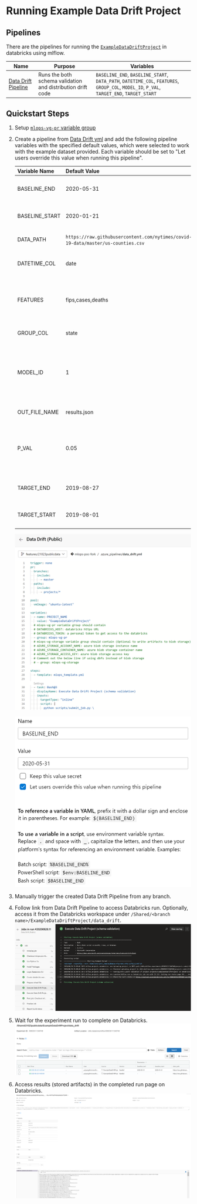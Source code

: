 # Running Example Data Drift Project #

## Pipelines ##

There are the pipelines for running the [`ExampleDataDriftProject`](../projects/ExampleDataDriftProject/) in databricks using mlflow.

| Name | Purpose | Variables|
|------|---------|----------|
| [Data Drift Pipeline](../.azure_pipelines/data_drift.yml) | Runs the both schema validation and distribution drift code | `BASELINE_END`, `BASELINE_START`, `DATA_PATH`, `DATETIME_COL`, `FEATURES`, `GROUP_COL`, `MODEL_ID`, `P_VAL`, `TARGET_END`, `TARGET_START` |

## Quickstart Steps ##

1. Setup [`mlops-vg-pr` variable group](./README.md#databricks-connection)

1. Create a pipeline from [Data Drift yml](../.azure_pipelines/data_drift.yml) and add the following pipeline variables with the specified default values, which were selected to work with the example dataset provided. Each variable should be set to "Let users override this value when running this pipeline".

    | Variable Name    | Default Value        | Description                                                                                                                |
    |------------------|----------------------|----------------------------------------------------------------------------------------------------------------------------|
    | BASELINE_END     | 2020-05-31           | End date of the baseline period in YYYY-MM-DD format.                                                                      |
    | BASELINE_START   | 2020-01-21           | Start date of the baseline period in YYYY-MM-DD format.                                                                    |
    | DATA_PATH        | `https://raw.githubusercontent.com/nytimes/covid-19-data/master/us-counties.csv`   | Location of data (either local path or URL).                 |
    | DATETIME_COL     | date                 | Name of column containing datetime information.                                                                            |
    | FEATURES         | fips,cases,deaths    | List of features to perform schema validation for, separated by commas with no spaces.                                     |
    | GROUP_COL        | state                | Name of column to group results by.                                                                                        |
    | MODEL_ID         | 1                    | Appropriate model ID number associated with the data we are performing drift monitoring for (see mon.vrefModel).           |
    | OUT_FILE_NAME    | results.json         | Name of .json file storing results.                                                                                        |
    | P_VAL            | 0.05                 | Threshold value for p-values in distribution drift monitoring. Values below the threshold will be labelled as significant. |
    | TARGET_END       | 2019-08-27           | End date of the target period in YYYY-MM-DD format.                                                                        |
    | TARGET_START     | 2019-08-01           | Start date of the target period in YYYY-MM-DD format.                                                                      |

    ![mlops-drift](assets/drift_example/mlops-drift.png)

    ![pipeline-variable-creation](assets/drift_example/pipeline-variable-creation.png)

1. Manually trigger the created Data Drift Pipeline from any branch.

1. Follow link from Data Drift Pipeline to access Databricks run. Optionally, access it from the Databricks workspace under `/Shared/<branch name>/ExampleDataDriftProject/data_drift`.
![mlops-drift-run](assets/drift_example/mlops-drift-run.png)

1. Wait for the experiment run to complete on Databricks.
![mlops-drift-databricks](assets/drift_example/mlops-drift-databricks.png)

1. Access results (stored artifacts) in the completed run page on Databricks.
![mlops-drift-databricks-artifacts](assets/drift_example/mlops-drift-databricks-artifacts.png)
